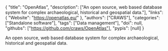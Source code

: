 {
  "title": "OpenAtlas",
  "description": ["An open source, web based database system for complex archaeological, historical and geospatial data."],
  "links": {
    "Website": "https://openatlas.eu/"
  },
  "authors": ["CRAWS"],
  "categories": ["Standalone software"],
  "tags": ["Data management"],
  "doi": null,
  "githubs": ["https://github.com/craws/OpenAtlas"],
  "pypis": [null]
}

<!-- Generated by csv2md.R – do not edit by hand -->

An open source, web based database system for complex archaeological, historical and geospatial data.